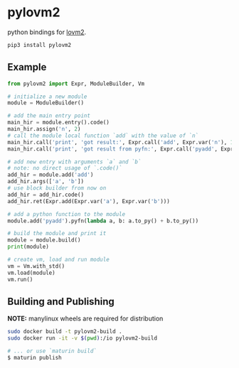 # pylovm2

python bindings for [lovm2](https://github.com/lausek/lovm2).

``` bash
pip3 install pylovm2
```

## Example

``` python
from pylovm2 import Expr, ModuleBuilder, Vm

# initialize a new module
module = ModuleBuilder()

# add the main entry point
main_hir = module.entry().code()
main_hir.assign('n', 2)
# call the module local function `add` with the value of `n`
main_hir.call('print', 'got result:', Expr.call('add', Expr.var('n'), 1), '\n')
main_hir.call('print', 'got result from pyfn:', Expr.call('pyadd', Expr.var('n'), 1), '\n')

# add new entry with arguments `a` and `b`
# note: no direct usage of `.code()`
add_hir = module.add('add')
add_hir.args(['a', 'b'])
# use block builder from now on
add_hir = add_hir.code()
add_hir.ret(Expr.add(Expr.var('a'), Expr.var('b')))

# add a python function to the module
module.add('pyadd').pyfn(lambda a, b: a.to_py() + b.to_py())

# build the module and print it
module = module.build()
print(module)

# create vm, load and run module
vm = Vm.with_std()
vm.load(module)
vm.run()
```

## Building and Publishing

**NOTE:** manylinux wheels are required for distribution

``` bash
sudo docker build -t pylovm2-build .
sudo docker run -it -v $(pwd):/io pylovm2-build

# ... or use `maturin build`
$ maturin publish
```
